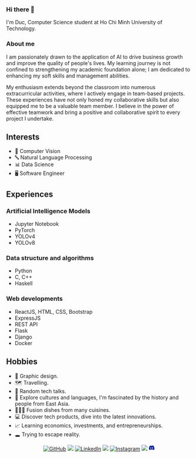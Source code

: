 ### Hi there 👋

<!--
**ducngg/ducngg** is a ✨ _special_ ✨ repository because its `README.md` (this file) appears on your GitHub profile.

Here are some ideas to get you started:

- 🔭 I’m currently working on ...
- 🌱 I’m currently learning ...
- 👯 I’m looking to collaborate on ...
- 🤔 I’m looking for help with ...
- 💬 Ask me about ...
- 📫 How to reach me: ...
- 😄 Pronouns: ...
- ⚡ Fun fact: ...
-->

I'm Duc, Computer Science student at Ho Chi Minh University of Technology.  

### About me
I am passionately drawn to the application of AI to drive business growth and improve the quality of people's lives. My learning journey is not confined to strengthening my academic foundation alone; I am dedicated to enhancing my soft skills and management abilities.

My enthusiasm extends beyond the classroom into numerous extracurricular activities, where I actively engage in team-based projects. These experiences have not only honed my collaborative skills but also equipped me to be a valuable team member. I believe in the power of effective teamwork and bring a positive and collaborative spirit to every project I undertake.

## Interests
- 🚦 Computer Vision
- 🔤 Natural Language Processing
- 📊 Data Science
- 🖥️ Software Engineer

## Experiences
### Artificial Intelligence Models
- Jupyter Notebook
- PyTorch
- YOLOv4
- YOLOv8
### Data structure and algorithms
- Python
- C, C++
- Haskell
### Web developments
- ReactJS, HTML, CSS, Bootstrap
- ExpressJS
- REST API
- Flask
- Django
- Docker

## Hobbies
- 🎨 Graphic design.
- 🗺️ Travelling.
- 🔭 Random tech talks.
- 🪭 Explore cultures and languages, I'm fascinated by the history and people from East Asia.
- 🧑🏻‍🍳 Fusion dishes from many cuisines.
- 💻 Discover tech products, dive into the latest innovations.
- 📈 Learning economics, investments, and entrepreneurships.
- 🕳️ Trying to escape reality.

<div align="center">
  <a href="https://github.com/ducngg"><img src="https://github.com/ultralytics/assets/raw/main/social/logo-social-github.png" width="3%" alt="GitHub"></a>
  <img src="https://github.com/ultralytics/assets/raw/main/social/logo-transparent.png" width="3%">
  <a href="https://linkedin.com/in/nguyen-duc-9486b6221"><img src="https://github.com/ultralytics/assets/raw/main/social/logo-social-linkedin.png" width="3%" alt="LinkedIn"></a>
  <img src="https://github.com/ultralytics/assets/raw/main/social/logo-transparent.png" width="3%">
  <a href="https://www.instagram.com/dduwc/"><img src="https://github.com/ultralytics/assets/raw/main/social/logo-social-instagram.png" width="3%" alt="Instagram"></a>
  <img src="https://github.com/ultralytics/assets/raw/main/social/logo-transparent.png" width="3%">
  <a href="discordapp.com/users/885881208536461404"><img src="https://github.com/ultralytics/assets/raw/main/social/logo-social-discord.png" width="3%" alt="Discord"></a>
</div>
  

